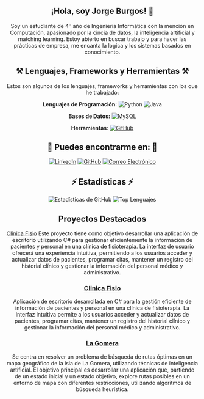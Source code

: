<div align="center">
  
## ¡Hola, soy Jorge Burgos! 👋
Soy un estudiante de 4º año de Ingeniería Informática con la mención en Computación, apasionado por la cincia de datos, la inteligencia artificial y matching learning. Estoy abierto en buscar trabajo y para hacer las prácticas de empresa, me encanta la logica y los sistemas basados en conocimiento.


## ⚒️ Lenguajes, Frameworks y Herramientas ⚒️
Estos son algunos de los lenguajes, frameworks y herramientas con los que he trabajado:
 
 **Lenguajes de Programación:** ![Python](https://img.shields.io/badge/-Python-blue?style=flat-square&logo=python&logoColor=white) ![Java](https://img.shields.io/badge/-Java-orange?style=flat-square&logo=java&logoColor=white) 
 
 **Bases de Datos:** ![MySQL](https://img.shields.io/badge/-MySQL-blue?style=flat-square&logo=mysql&logoColor=white)
 
 **Herramientas:** [![GitHub](https://img.shields.io/badge/-GitHub-black?style=flat-square&logo=GitHub&logoColor=white)](https://github.com/)


## 💬 Puedes encontrarme en: 💬
  [![LinkedIn](https://img.shields.io/badge/-LinkedIn-blue?style=flat-square&logo=Linkedin&logoColor=white)](https://www.linkedin.com/in/jorge-burgos-ortega-a77092281?lipi=urn%3Ali%3Apage%3Ad_flagship3_profile_view_base_contact_details%3B5TDqRBU%2FQNyTZ3ktMmPSOQ%3D%3D)
  [![GitHub](https://img.shields.io/badge/-GitHub-black?style=flat-square&logo=GitHub&logoColor=white)](https://github.com/J3Burgos)
  [![Correo Electrónico](https://img.shields.io/badge/-Correo%20Electrónico-red?style=flat-square&logo=Gmail&logoColor=white)](mailto:jorgeburgosortega2003@gmail.com)

    
## ⚡ Estadísticas ⚡
![Estadísticas de GitHub](https://github-readme-stats.vercel.app/api?username=J3Burgos&show_icons=true&theme=radical)
![Top Lenguajes](https://github-readme-stats.vercel.app/api/top-langs/?username=J3Burgos&layout=compact)



## Proyectos Destacados
[Clinica Fisio](https://github.com/J3Burgos/ClinicaFisIPO)
Este proyecto tiene como objetivo desarrollar una aplicación de escritorio utilizando C# para gestionar eficientemente la información de pacientes y personal en una clínica de fisioterapia. La interfaz de usuario ofrecerá una experiencia intuitiva, permitiendo a los usuarios acceder y actualizar datos de pacientes, programar citas, mantener un registro del historial clínico y gestionar la información del personal médico y administrativo.

### [Clinica Fisio](https://github.com/J3Burgos/ClinicaFisIPO)
Aplicación de escritorio desarrollada en C# para la gestión eficiente de información de pacientes y personal en una clínica de fisioterapia. La interfaz intuitiva permite a los usuarios acceder y actualizar datos de pacientes, programar citas, mantener un registro del historial clínico y gestionar la información del personal médico y administrativo.

### [La Gomera](https://github.com/J3Burgos/La_Gomera_Mapa_de_Calor)
Se centra en resolver un problema de búsqueda de rutas óptimas en un mapa geográfico de la isla de La Gomera, utilizando técnicas de inteligencia artificial. El objetivo principal es desarrollar una aplicación que, partiendo de un estado inicial y un estado objetivo, explore rutas posibles en un entorno de mapa con diferentes restricciones, utilizando algoritmos de búsqueda heurística.

</div>
  
</div>
